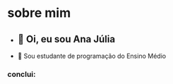  # sobre mim
- ## 👋 Oi, eu sou Ana Júlia 
 - 🌱 Sou estudante de programação do Ensino Médio
 ### conclui:


